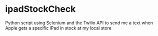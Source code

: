 # ipadStockCheck
Python script using Selenium and the Twilio API to send me a text when Apple gets a specific iPad in stock at my local store
